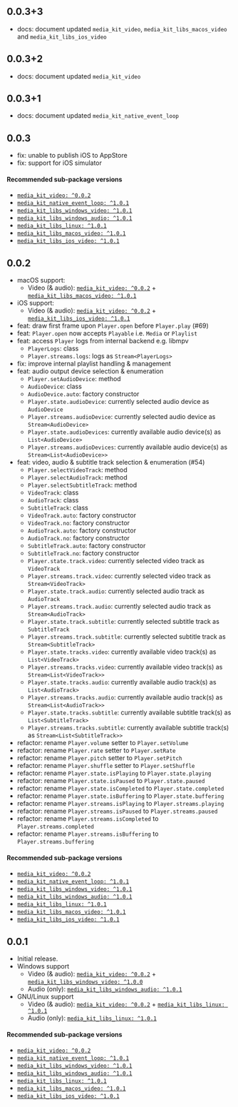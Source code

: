 ## 0.0.3+3

- docs: document updated `media_kit_video`, `media_kit_libs_macos_video` and `media_kit_libs_ios_video` 

## 0.0.3+2

- docs: document updated `media_kit_video`

## 0.0.3+1

- docs: document updated `media_kit_native_event_loop`

## 0.0.3

- fix: unable to publish iOS to AppStore
- fix: support for iOS simulator

#### Recommended sub-package versions

- [`media_kit_video: ^0.0.2`](https://pub.dev/packages/media_kit_video/versions/0.0.2)
- [`media_kit_native_event_loop: ^1.0.1`](https://pub.dev/packages/media_kit_native_event_loop/versions/1.0.1)
- [`media_kit_libs_windows_video: ^1.0.1`](https://pub.dev/packages/media_kit_libs_windows_video/versions/1.0.1)
- [`media_kit_libs_windows_audio: ^1.0.1`](https://pub.dev/packages/media_kit_libs_windows_audio/versions/1.0.1)
- [`media_kit_libs_linux: ^1.0.1`](https://pub.dev/packages/media_kit_libs_linux/versions/1.0.1)
- [`media_kit_libs_macos_video: ^1.0.1`](https://pub.dev/packages/media_kit_libs_macos_video/versions/1.0.1)
- [`media_kit_libs_ios_video: ^1.0.1`](https://pub.dev/packages/media_kit_libs_ios_video/versions/1.0.1)

## 0.0.2

- macOS support:
  - Video (& audio): [`media_kit_video: ^0.0.2`](https://pub.dev/packages/media_kit_video/versions/0.0.2) + [`media_kit_libs_macos_video: ^1.0.1`](https://pub.dev/packages/media_kit_libs_macos_video/versions/1.0.0)
- iOS support:
  - Video (& audio): [`media_kit_video: ^0.0.2`](https://pub.dev/packages/media_kit_video/versions/0.0.2) + [`media_kit_libs_ios_video: ^1.0.1`](https://pub.dev/packages/media_kit_libs_ios_video/versions/1.0.1)
- feat: draw first frame upon `Player.open` before `Player.play` (#69)
- feat: `Player.open` now accepts `Playable` i.e. `Media` or `Playlist`
- feat: access `Player` logs from internal backend e.g. libmpv
  - `PlayerLogs`: class
  - `Player.streams.logs`: logs as `Stream<PlayerLogs>`
- fix: improve internal playlist handling & management
- feat: audio output device selection & enumeration
  - `Player.setAudioDevice`: method
  - `AudioDevice`: class
  - `AudioDevice.auto`: factory constructor
  - `Player.state.audioDevice`: currently selected audio device as `AudioDevice`
  - `Player.streams.audioDevice`: currently selected audio device as `Stream<AudioDevice>`
  - `Player.state.audioDevices`: currently available audio device(s) as `List<AudioDevice>`
  - `Player.streams.audioDevices`: currently available audio device(s) as `Stream<List<AudioDevice>>`
- feat: video, audio & subtitle track selection & enumeration (#54)
  - `Player.selectVideoTrack`: method
  - `Player.selectAudioTrack`: method
  - `Player.selectSubtitleTrack`: method
  - `VideoTrack`: class
  - `AudioTrack`: class
  - `SubtitleTrack`: class
  - `VideoTrack.auto`: factory constructor
  - `VideoTrack.no`: factory constructor
  - `AudioTrack.auto`: factory constructor
  - `AudioTrack.no`: factory constructor
  - `SubtitleTrack.auto`: factory constructor
  - `SubtitleTrack.no`: factory constructor
  - `Player.state.track.video`: currently selected video track as `VideoTrack`
  - `Player.streams.track.video`: currently selected video track as `Stream<VideoTrack>`
  - `Player.state.track.audio`: currently selected audio track as `AudioTrack`
  - `Player.streams.track.audio`: currently selected audio track as `Stream<AudioTrack>`
  - `Player.state.track.subtitle`: currently selected subtitle track as `SubtitleTrack`
  - `Player.streams.track.subtitle`: currently selected subtitle track as `Stream<SubtitleTrack>`
  - `Player.state.tracks.video`: currently available video track(s) as `List<VideoTrack>`
  - `Player.streams.tracks.video`: currently available video track(s) as `Stream<List<VideoTrack>>`
  - `Player.state.tracks.audio`: currently available audio track(s) as `List<AudioTrack>`
  - `Player.streams.tracks.audio`: currently available audio track(s) as `Stream<List<AudioTrack>>`
  - `Player.state.tracks.subtitle`: currently available subtitle track(s) as `List<SubtitleTrack>`
  - `Player.streams.tracks.subtitle`: currently available subtitle track(s) as `Stream<List<SubtitleTrack>>`
- refactor: rename `Player.volume` setter to `Player.setVolume`
- refactor: rename `Player.rate` setter to `Player.setRate`
- refactor: rename `Player.pitch` setter to `Player.setPitch`
- refactor: rename `Player.shuffle` setter to `Player.setShuffle`
- refactor: rename `Player.state.isPlaying` to `Player.state.playing`
- refactor: rename `Player.state.isPaused` to `Player.state.paused`
- refactor: rename `Player.state.isCompleted` to `Player.state.completed`
- refactor: rename `Player.state.isBuffering` to `Player.state.buffering`
- refactor: rename `Player.streams.isPlaying` to `Player.streams.playing`
- refactor: rename `Player.streams.isPaused` to `Player.streams.paused`
- refactor: rename `Player.streams.isCompleted` to `Player.streams.completed`
- refactor: rename `Player.streams.isBuffering` to `Player.streams.buffering`

#### Recommended sub-package versions

- [`media_kit_video: ^0.0.2`](https://pub.dev/packages/media_kit_video/versions/0.0.2)
- [`media_kit_native_event_loop: ^1.0.1`](https://pub.dev/packages/media_kit_native_event_loop/versions/1.0.1)
- [`media_kit_libs_windows_video: ^1.0.1`](https://pub.dev/packages/media_kit_libs_windows_video/versions/1.0.1)
- [`media_kit_libs_windows_audio: ^1.0.1`](https://pub.dev/packages/media_kit_libs_windows_audio/versions/1.0.1)
- [`media_kit_libs_linux: ^1.0.1`](https://pub.dev/packages/media_kit_libs_linux/versions/1.0.1)
- [`media_kit_libs_macos_video: ^1.0.1`](https://pub.dev/packages/media_kit_libs_macos_video/versions/1.0.1)
- [`media_kit_libs_ios_video: ^1.0.1`](https://pub.dev/packages/media_kit_libs_ios_video/versions/1.0.1)

## 0.0.1

- Initial release.
- Windows support
  - Video (& audio): [`media_kit_video: ^0.0.2`](https://pub.dev/packages/media_kit_video/versions/0.0.2) + [`media_kit_libs_windows_video: ^1.0.0`](https://pub.dev/packages/media_kit_libs_windows_video/versions/1.0.0)
  - Audio (only): [`media_kit_libs_windows_audio: ^1.0.1`](https://pub.dev/packages/media_kit_libs_windows_audio/versions/1.0.1)
- GNU/Linux support
  - Video (& audio): [`media_kit_video: ^0.0.2`](https://pub.dev/packages/media_kit_video/versions/0.0.2) + [`media_kit_libs_linux: ^1.0.1`](https://pub.dev/packages/media_kit_libs_linux/versions/1.0.1)
  - Audio (only): [`media_kit_libs_linux: ^1.0.1`](https://pub.dev/packages/media_kit_libs_linux/versions/1.0.1)

#### Recommended sub-package versions

- [`media_kit_video: ^0.0.2`](https://pub.dev/packages/media_kit_video/versions/0.0.2)
- [`media_kit_native_event_loop: ^1.0.1`](https://pub.dev/packages/media_kit_native_event_loop/versions/1.0.1)
- [`media_kit_libs_windows_video: ^1.0.1`](https://pub.dev/packages/media_kit_libs_windows_video/versions/1.0.1)
- [`media_kit_libs_windows_audio: ^1.0.1`](https://pub.dev/packages/media_kit_libs_windows_audio/versions/1.0.1)
- [`media_kit_libs_linux: ^1.0.1`](https://pub.dev/packages/media_kit_libs_linux/versions/1.0.1)
- [`media_kit_libs_macos_video: ^1.0.1`](https://pub.dev/packages/media_kit_libs_macos_video/versions/1.0.1)
- [`media_kit_libs_ios_video: ^1.0.1`](https://pub.dev/packages/media_kit_libs_ios_video/versions/1.0.1)
